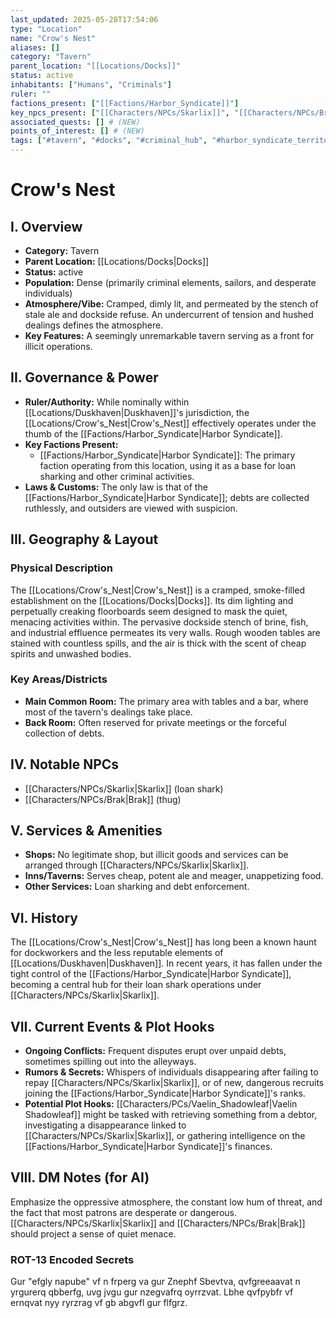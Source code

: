 ```yaml
---
last_updated: 2025-05-28T17:54:06
type: "Location"
name: "Crow's Nest"
aliases: []
category: "Tavern"
parent_location: "[[Locations/Docks]]"
status: active
inhabitants: ["Humans", "Criminals"]
ruler: ""
factions_present: ["[[Factions/Harbor_Syndicate]]"]
key_npcs_present: ["[[Characters/NPCs/Skarlix]]", "[[Characters/NPCs/Brak]]"] # (NEW)
associated_quests: [] # (NEW)
points_of_interest: [] # (NEW)
tags: ["#tavern", "#docks", "#criminal_hub", "#harbor_syndicate_territory", "#illicit_dealings", "#loan_sharking", "#grimy", "#dangerous"] # (NEW/ENHANCED)
---
```

# Crow's Nest

## I. Overview
* **Category:** Tavern
* **Parent Location:** [[Locations/Docks|Docks]]
* **Status:** active
* **Population:** Dense (primarily criminal elements, sailors, and desperate individuals)
* **Atmosphere/Vibe:** Cramped, dimly lit, and permeated by the stench of stale ale and dockside refuse. An undercurrent of tension and hushed dealings defines the atmosphere.
* **Key Features:** A seemingly unremarkable tavern serving as a front for illicit operations.

## II. Governance & Power
* **Ruler/Authority:** While nominally within [[Locations/Duskhaven|Duskhaven]]'s jurisdiction, the [[Locations/Crow's_Nest|Crow's_Nest]] effectively operates under the thumb of the [[Factions/Harbor_Syndicate|Harbor Syndicate]].
* **Key Factions Present:**
    * [[Factions/Harbor_Syndicate|Harbor Syndicate]]: The primary faction operating from this location, using it as a base for loan sharking and other criminal activities.
* **Laws & Customs:** The only law is that of the [[Factions/Harbor_Syndicate|Harbor Syndicate]]; debts are collected ruthlessly, and outsiders are viewed with suspicion.

## III. Geography & Layout
### Physical Description
The [[Locations/Crow's_Nest|Crow's_Nest]] is a cramped, smoke-filled establishment on the [[Locations/Docks|Docks]]. Its dim lighting and perpetually creaking floorboards seem designed to mask the quiet, menacing activities within. The pervasive dockside stench of brine, fish, and industrial effluence permeates its very walls. Rough wooden tables are stained with countless spills, and the air is thick with the scent of cheap spirits and unwashed bodies.
### Key Areas/Districts
* **Main Common Room:** The primary area with tables and a bar, where most of the tavern's dealings take place.
* **Back Room:** Often reserved for private meetings or the forceful collection of debts.

## IV. Notable NPCs
* [[Characters/NPCs/Skarlix|Skarlix]] (loan shark)
* [[Characters/NPCs/Brak|Brak]] (thug)

## V. Services & Amenities
* **Shops:** No legitimate shop, but illicit goods and services can be arranged through [[Characters/NPCs/Skarlix|Skarlix]].
* **Inns/Taverns:** Serves cheap, potent ale and meager, unappetizing food.
* **Other Services:** Loan sharking and debt enforcement.

## VI. History
The [[Locations/Crow's_Nest|Crow's_Nest]] has long been a known haunt for dockworkers and the less reputable elements of [[Locations/Duskhaven|Duskhaven]]. In recent years, it has fallen under the tight control of the [[Factions/Harbor_Syndicate|Harbor Syndicate]], becoming a central hub for their loan shark operations under [[Characters/NPCs/Skarlix|Skarlix]].

## VII. Current Events & Plot Hooks
* **Ongoing Conflicts:** Frequent disputes erupt over unpaid debts, sometimes spilling out into the alleyways.
* **Rumors & Secrets:** Whispers of individuals disappearing after failing to repay [[Characters/NPCs/Skarlix|Skarlix]], or of new, dangerous recruits joining the [[Factions/Harbor_Syndicate|Harbor Syndicate]]'s ranks.
* **Potential Plot Hooks:** [[Characters/PCs/Vaelin_Shadowleaf|Vaelin Shadowleaf]] might be tasked with retrieving something from a debtor, investigating a disappearance linked to [[Characters/NPCs/Skarlix|Skarlix]], or gathering intelligence on the [[Factions/Harbor_Syndicate|Harbor Syndicate]]'s finances.

## VIII. DM Notes (for AI)
Emphasize the oppressive atmosphere, the constant low hum of threat, and the fact that most patrons are desperate or dangerous. [[Characters/NPCs/Skarlix|Skarlix]] and [[Characters/NPCs/Brak|Brak]] should project a sense of quiet menace.

### ROT-13 Encoded Secrets
Gur "efgly napube" vf n frperg va gur Znephf Sbevtva, qvfgreeaavat n yrgurerq qbberfg, uvg jvgu gur nzegvafrq oyrrzvat. Lbhe qvfpybfr vf ernqvat nyy ryrzrag vf gb abgvfl gur flfgrz.